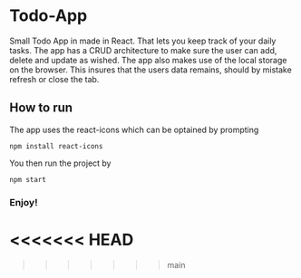 # Todo-App
Small Todo App in made in React.
That lets you keep track of your daily tasks. 
The app has a CRUD architecture to make sure the user 
can add, delete and update as wished. 
The app also makes use of the local storage on the browser.
This insures that the users data remains, should by mistake refresh or close the tab. 


## How to run
The app uses the react-icons 
which can be optained by prompting 
```
npm install react-icons
``` 

You then run the project by 
```
npm start
```
### Enjoy!

<<<<<<< HEAD
=======

>>>>>>> main
